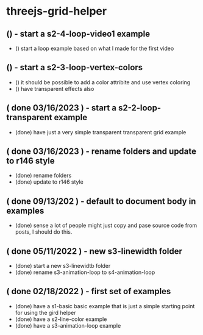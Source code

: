 # threejs-grid-helper

## () - start a s2-4-loop-video1 example
* () start a loop example based on what I made for the first video

## () - start a s2-3-loop-vertex-colors
* () it should be possible to add a color attribite and use vertex coloring
* () have transparent effects also

## ( done 03/16/2023 ) - start a s2-2-loop-transparent example
* (done) have just a very simple transparent transparent grid example

## ( done 03/16/2023 ) - rename folders and update to r146 style
* (done) rename folders
* (done) update to r146 style

## ( done 09/13/202 ) - default to document body in examples
* (done) sense a lot of people might just copy and pase source code from posts, I should do this.

## ( done 05/11/2022 ) - new s3-linewidth folder
* (done) start a new s3-linewidtb folder
* (done) rename s3-animation-loop to s4-animation-loop

## ( done 02/18/2022 ) - first set of examples
* (done) have a s1-basic basic example that is just a simple starting point for using the gird helper
* (done) have a s2-line-color example
* (done) have a s3-animation-loop example